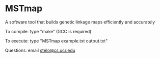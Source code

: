 # MSTmap
A software tool that builds genetic linkage maps efficiently and accurately

To compile: type "make" (GCC is required)

To execute: type "MSTmap example.txt output.txt"

Questions: email stelo@cs.ucr.edu
